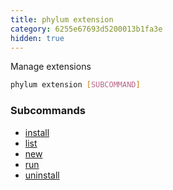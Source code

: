 ```yaml
---
title: phylum extension
category: 6255e67693d5200013b1fa3e
hidden: true
---
```


Manage extensions

```sh
phylum extension [SUBCOMMAND]
```

### Subcommands

* [install](https://docs.phylum.io/docs/phylum_extension_install)
* [list](https://docs.phylum.io/docs/phylum_extension_list)
* [new](https://docs.phylum.io/docs/phylum_extension_new)
* [run](https://docs.phylum.io/docs/phylum_extension_run)
* [uninstall](https://docs.phylum.io/docs/phylum_extension_uninstall)
